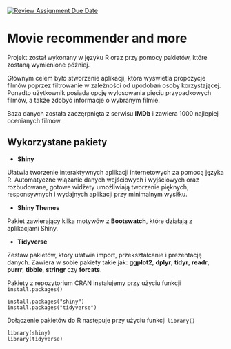 [![Review Assignment Due Date](https://classroom.github.com/assets/deadline-readme-button-8d59dc4de5201274e310e4c54b9627a8934c3b88527886e3b421487c677d23eb.svg)](https://classroom.github.com/a/tauthlex)

# Movie recommender and more
Projekt został wykonany w języku R oraz przy pomocy pakietów, które zostaną wymienione później. 

Głównym celem było stworzenie aplikacji, która wyświetla propozycje filmów poprzez filtrowanie w zależności od upodobań osoby korzystającej. Ponadto użytkownik posiada opcję wylosowania pięciu przypadkowych filmów, a także zdobyć informacje o wybranym filmie. 

Baza danych została zaczęrpnięta z serwisu **IMDb** i zawiera 1000 najlepiej ocenianych filmów. 
## Wykorzystane pakiety
* **Shiny**

Ułatwia tworzenie interaktywnych aplikacji internetowych za pomocą języka R. Automatyczne wiązanie danych wejściowych i wyjściowych oraz rozbudowane, gotowe widżety umożliwiają tworzenie pięknych, responsywnych i wydajnych aplikacji przy minimalnym wysiłku.

* **Shiny Themes**

Pakiet zawierający kilka motywów z **Bootswatch**, które działają z aplikacjami Shiny.

* **Tidyverse**

Zestaw pakietów, który ułatwia import, przekształcanie i prezentację danych. Zawiera w sobie pakiety takie jak: **ggplot2**, **dplyr**, **tidyr**, **readr**, **purrr**, **tibble**, **stringr** czy **forcats**.

Pakiety z repozytorium CRAN instalujemy przy użyciu funkcji `install.packages()`
```
install.packages("shiny")
install.packages("tidyverse") 
```

Dołączenie pakietów do R następuje przy użyciu funkcji `library()`
```
library(shiny)
library(tidyverse) 
```
